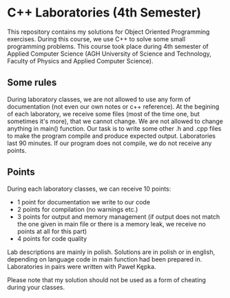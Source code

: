 # C++ Laboratories (4th Semester)

This repository contains my solutions for Object Oriented Programming exercises. During this course, we use C++ to solve some small programming problems. This course took place during 4th semester of Applied Computer Science (AGH University of Science and Technology, Faculty of Physics and Applied Computer Science).

## Some rules
During laboratory classes, we are not allowed to use any form of documentation (not even our own notes or c++ reference). At the begining of each laboratory, we receive some files (most of the time one, but sometimes it's more), that we cannot change. We are not allowed to change anything in main() function. Our task is to write some other .h and .cpp files to make the program compile and produce expected output. Laboratories last 90 minutes. If our program does not compile, we do not receive any points. 

## Points
During each laboratory classes, we can receive 10 points:
 - 1 point for documentation we write to our code
 - 2 points for compilation (no warnings etc.)
 - 3 points for output and memory management (if output does not match the one given in main file or there is a memory leak, we receive no points at all for this part)
 - 4 points for code quality 
 
Lab descriptions are mainly in polish. Solutions are in polish or in english, depending on language code in main function had been prepared in. Laboratories in pairs were written with Paweł Kępka. 
 
Please note that my solution should not be used as a form of cheating during your classes. 

